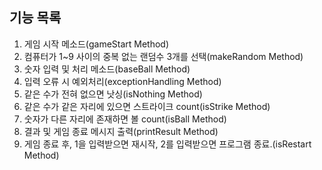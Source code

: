 ## 기능 목록

1. 게임 시작 메소드(gameStart Method)
2. 컴퓨터가 1~9 사이의 중복 없는 랜덤수 3개를 선택(makeRandom Method)
3. 숫자 입력 및 처리 메소드(baseBall Method)
4. 입력 오류 시 예외처리(exceptionHandling Method)
5. 같은 수가 전혀 없으면 낫싱(isNothing Method)
6. 같은 수가 같은 자리에 있으면 스트라이크 count(isStrike Method)
7. 숫자가 다른 자리에 존재하면 볼 count(isBall Method)
8. 결과 및 게임 종료 메시지 출력(printResult Method)
9. 게임 종료 후, 1을 입력받으면 재시작, 2를 입력받으면 프로그램 종료.(isRestart Method)
